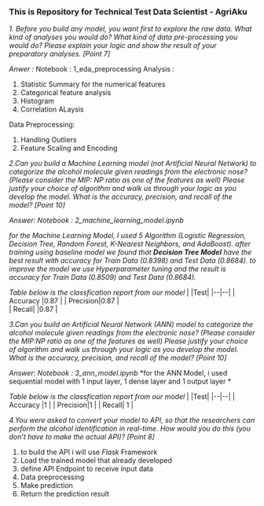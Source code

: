 ### This is Repository for Technical Test Data Scientist - AgriAku

*1. Before you build any model, you want first to explore the raw data. What kind of analyses you would do? What kind of data pre-processing you would do? Please explain your logic and show the result of your preparatory analyses. [Point 7]*

*Anwer :*
Notebook : 1_eda_preprocessing
Analysis :
1. Statistic Summary for the numerical features
2. Categorical feature analysis
3. Histogram
4. Correlation ALaysis

Data Preprocessing:
1. Handling Outliers
2. Feature Scaling and Encoding


*2.Can you build a Machine Learning model (not Artificial Neural Network) to categorize the alcohol molecule given readings from the electronic nose? (Please consider the MIP: NP ratio as one of the features as well) Please justify your choice of algorithm and walk us through your logic as you develop the model. What is the accuracy, precision, and recall of the model? [Point 10]*

*Answer:*
*Notebook : 2_machine_learning_model.ipynb*

*for the Machine Learning Model, I used 5 Algorithm (Logistic Regression, Decision Tree, Random Forest, K-Nearest Neighbors, and AdaBoost). after training using baseline model we found that **Decision Tree Model** have the best result with accuracy for Train Data (0.8398) and Test Data (0.8684). to improve the model we use Hyperparameter tuning and the result is accuracy for Train Data (0.8509) and Test Data (0.8684).*

*Table below is the classfication report from our model*
|  |Test|
|--|--|
| Accuracy |0.87  |
| Precision|0.87 |	
| Recall|  |0.87 | 

*3.Can you build an Artificial Neural Network (ANN) model to categorize the alcohol molecule given readings from the electronic nose? (Please consider the MIP:NP ratio as one of the features as well) Please justify your choice of algorithm and walk us through your logic as you develop the model. What is the accuracy, precision, and recall of the model? [Point 10]*

*Answer:*
*Notebook : 3_ann_model.ipynb*
*for the ANN Model, i used sequential model with 1 input layer, 1 dense layer and 1 output layer *

*Table below is the classfication report from our model*
|  |Test|
|--|--|
| Accuracy |1 |
| Precision|1 |	
| Recall| 1 | 

*4.You were asked to convert your model to API, so that the researchers can perform the alcohol identification in real-time. How would you do this (you don’t have to make the actual API)? [Point 8]*

1. to build the API i will use *Flask* Framework
2. Load the trained model that already developed
3. define API Endpoint to receive input data
4. Data preprocessing
5. Make prediction
6. Return the prediction result